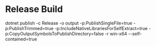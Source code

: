 # Release Build
dotnet publish -c Release -o output -p:PublishSingleFile=true -p:PublishTrimmed=true -p:IncludeNativeLibrariesForSelfExtract=true -p:CopyOutputSymbolsToPublishDirectory=false -r win-x64 --self-contained=true